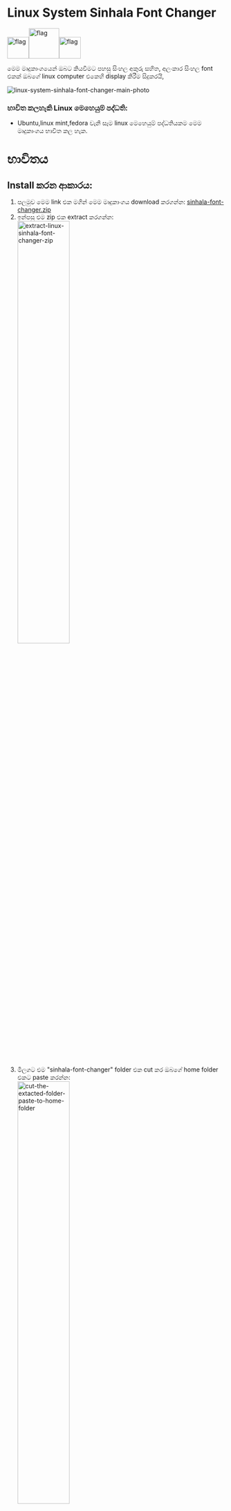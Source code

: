 # Linux System Sinhala Font Changer

<img src="https://user-images.githubusercontent.com/33552426/132079084-17fb09f4-fd62-4f88-a72b-7f204cb9ac7b.gif" alt="flag" width="50"/><img src="https://user-images.githubusercontent.com/33552426/132079084-17fb09f4-fd62-4f88-a72b-7f204cb9ac7b.gif" alt="flag" width="70"/><img src="https://user-images.githubusercontent.com/33552426/132079084-17fb09f4-fd62-4f88-a72b-7f204cb9ac7b.gif" alt="flag" width="50"/>

මෙම මෘදුකාංගයෙන් ඔබට කියවීමට පහසු සිංහල අකුරු සහිත, අලංකාර සිංහල font එකක් ඔබගේ linux computer එකෙහි display කිරීම සිදුකරයි,
 
![linux-system-sinhala-font-changer-main-photo](https://user-images.githubusercontent.com/33552426/133355772-d0dac0ec-7923-4bf6-8153-d7cf2560fd6f.png)
 
### භාවිත කලහැකි Linux මෙහෙයුම් පද්ධති:

+ Ubuntu,linux mint,fedora වැනි සෑම linux මෙහෙයුම් පද්ධතියකම මෙම මෘදුකාංගය භාවිත කල හැක.
 
# භාවිතය

## Install කරන ආකාරය:

1. පලමුව මෙම link එක මගින් මෙම මෘදුකාංගය download කරගන්න: [sinhala-font-changer.zip](https://github.com/hankyoTutorials/linux-system-sinhala-font-changer/releases/download/v2.0/sinhala-font-changer.zip)
1. ඉන්පසු එම zip එක extract කරගන්න:<br/>  <img src="https://user-images.githubusercontent.com/33552426/134013901-01fecf08-db7a-43e9-83eb-a93eaeecdfd6.png" alt="extract-linux-sinhala-font-changer-zip" width="50%"/>
1. මීලගට එම "sinhala-font-changer" folder එක cut කර ඔබගේ home folder එකට paste කරන්න:<br/> <img src="https://user-images.githubusercontent.com/33552426/134013320-484b7001-9a30-4cfd-af20-c5241f1ac34e.png" alt="cut-the-extacted-folder-paste-to-home-folder" width="50%"/> <img src="https://user-images.githubusercontent.com/33552426/134002954-090d4178-52fc-4a5d-858e-3befc50c90a6.png" alt="paste-cutted-folder-to-home-folder" width="50%"/>

## භාවිත කරන ආකාරය:

1. linux terminal එකෙහි මෙම command 2ක type කිරීමෙන් මෙම මෘදුකාංගය open කරගතහැකිය:

```
cd ~/sinhala-font-changer
bash font-changer.sh
```
<img src="https://user-images.githubusercontent.com/33552426/134268542-fa7f959f-bbe0-4ac2-b781-a64b3dfe8efb.png" alt="run-these-2-commands-to-open-font-changer" width="50%"/><br/>

2. මෙහිදී "Enter" key එක press කරන්න:<br/> <img src="https://user-images.githubusercontent.com/33552426/134269291-a008f738-5501-46c7-a161-60650e52773a.png" alt="press-enter-to-continue" width="50%"/><br/>
3. මෙහි ඇති සිංහල font අතරින් ඔබට කැමති සිංහල font එකට අදාල අකුර type කර enter කරන්න:<br/> <img src="https://user-images.githubusercontent.com/33552426/134019867-b9e1c912-1a12-49c3-bd26-7e234541b2e1.png" alt="choose-a-sinhala-font-you-to-install" width="50%"/>
4. Complete!, ඉන්පසු සිංහල font එක වෙනස් වී ඇත්දැයි පරික්ෂා කර බලන්න<br/> <img src="https://user-images.githubusercontent.com/33552426/134002775-37ac6f11-cc30-46e1-b8ea-f2c363248e8e.png" alt="installation-is-now-complete" width="50%"/>
5. නැවතත් වෙනත් සිංහල font එකකට මාරුවීමට කැමතිනම් මෙම command 2ක type කර යලි මෙම මෘදුකාංගය open කරගතහැකිය:<br/>

```
cd ~/sinhala-font-changer
bash font-changer.sh
```
<img src="https://user-images.githubusercontent.com/33552426/134268542-fa7f959f-bbe0-4ac2-b781-a64b3dfe8efb.png" alt="change-to-another-sinhala-font" width="50%"/>

### මෙම මෘදුකාංගය නිර්මාණය කරඇති ආකාරය:

මෙහිදී `fontconfig` library එක හරහා සිංහල Unicode අකුරු සඳහා සිංහල font එකක් ආදේශනය කළ යුතු බව විශේෂයෙන් 
මෙහෙයුම් පද්ධතියට අවධාරණය කරයි, මේ සඳහා සැකසිය යුතු `fontconfig` configuration file සම්බන්ධයෙන් Arch 
Wiki හි පහත ලිපි වල විස්තරාත්මකව තතු ඉදිරිපත් කර ඇත.

+ [Font_configuration](https://wiki.archlinux.org/title/Font_configuration)
+ [Font_configuration/Examples](https://wiki.archlinux.org/title/Font_configuration/Examples)

## උපකාර

* [Github Issue](https://github.com/hankyoTutorials/linux-system-sinhala-font-changer/issues) එකක් open කිරීමෙන් උපකාර ලබා ගත හැකිය. 

Contact Adeepa: slrootkit@gmail.com (https://slrootkit.blogspot.com)<br/>
Contact Hankyo: hankyomail@gmail.com
